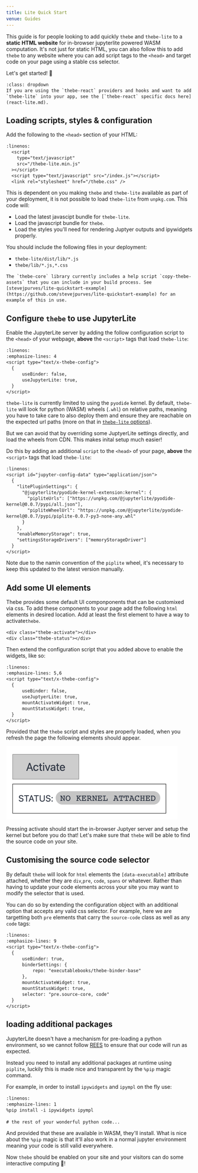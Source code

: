 ```yaml
---
title: Lite Quick Start
venue: Guides
---
```


This guide is for people looking to add quickly `thebe` and `thebe-lite` to a **static HTML website** for in-browser jupyterlite powered WASM computation. It's not just for static HTML, you can also follow this to add `thebe` to any website where you can add script tags to the `<head>` and target code on your page using a stable css selector.

Let's get started! 🚀

```{tip} Using thebe-lite in React
:class: dropdown
If you are using the `thebe-react` providers and hooks and want to add `thebe-lite` into your app, see the [`thebe-react` specific docs here](react-lite.md).
```

## Loading scripts, styles & configuration

Add the following to the `<head>` section of your HTML:

```{code-block} xml
:linenos:
  <script
    type="text/javascript"
    src="/thebe-lite.min.js"
  ></script>
  <script type="text/javascript" src="/index.js"></script>
  <link rel="stylesheet" href="/thebe.css" />
```

This is dependent on you making `thebe` and `thebe-lite` available as part of your deployment, it is not possible to load `thebe-lite` from `unpkg.com`. This code will:

- Load the latest javascipt bundle for `thebe-lite`.
- Load the javascript bundle for `thebe`.
- Load the styles you'll need for rendering Juptyer outputs and ipywidgets properly.

You should include the following files in your deployment:

- `thebe-lite/dist/lib/*.js`
- `thebe/lib/*.js,*.css`

```{tip}
The `thebe-core` library currently includes a help script `copy-thebe-assets` that you can include in your build process. See [stevejpurves/lite-quickstart-example](https://github.com/stevejpurves/lite-quickstart-example) for an example of this in use.
```

## Configure `thebe` to use JupyterLite

Enable the JupyterLite server by adding the follow configuration script to the `<head>` of your webpage, **above** the `<script>` tags that load `thebe-lite`:

```{code-block} xml
:linenos:
:emphasize-lines: 4
<script type="text/x-thebe-config">
  {
      useBinder: false,
      useJupyterLite: true,
  }
</script>
```

`thebe-lite` is currently limited to using the `pyodide` kernel. By default, `thebe-lite` will look for python (WASM) wheels (`.whl`) on relative paths, meaning you have to take care to also deploy them and ensure they are reachable on the expected url paths (more on that in [`thebe-lite` options](./lite-options.md)).

But we can avoid that by overriding some JuptyerLite settings directly, and load the wheels from CDN. This makes inital setup much easier!

Do this by adding an additional `script` to the `<head>` of your page, **above** the `<script>` tags that load `thebe-lite`:

```{code-block} xml
:linenos:
<script id="jupyter-config-data" type="application/json">
  {
    "litePluginSettings": {
      "@jupyterlite/pyodide-kernel-extension:kernel": {
        "pipliteUrls": ["https://unpkg.com/@jupyterlite/pyodide-kernel@0.0.7/pypi/all.json"],
        "pipliteWheelUrl": "https://unpkg.com/@jupyterlite/pyodide-kernel@0.0.7/pypi/piplite-0.0.7-py3-none-any.whl"
      }
    },
    "enableMemoryStorage": true,
    "settingsStorageDrivers": ["memoryStorageDriver"]
  }
</script>
```

Note due to the namin convention of the `piplite` wheel, it's necessary to keep this updated to the latest version manually.

## Add some UI elements

Thebe provides some default UI componponents that can be customixed via css. To add these components to your page add the following `html` elements in desired location.
Add at least the first element to have a way to activate`thebe`.

```{code-block} xml
<div class="thebe-activate"></div>
<div class="thebe-status"></div>
```

Then extend the configuration script that you added above to enable the widgets, like so:

```{code-block} xml
:linenos:
:emphasize-lines: 5,6
<script type="text/x-thebe-config">
  {
      useBinder: false,
      useJuptyerLite: true,
      mountActivateWidget: true,
      mountStatusWidget: true,
  }
</script>
```

Provided that the `thebe` script and styles are properly loaded, when you refresh the page the following elements should appear.

![](./images/thebe-ui-widgets.png)

Pressing activate should start the in-browser Juptyer server and setup the kernel but before you do that! Let's make sure that `thebe` will be able to find the source code on your site.

## Customising the source code selector

By default `thebe` will look for `html` elements the `[data-executable]` attribute attached, whether they are `div`,`pre`, `code`, `spans` or whatever. Rather than having to update your code elements across your site you may want to modify the selector that is used.

You can do so by extending the configuration object with an additional option that accepts any valid css selector. For example, here we are targetting both `pre` elements that carry the `source-code` class as well as any `code` tags:

```{code-block} xml
:linenos:
:emphasize-lines: 9
<script type="text/x-thebe-config">
  {
      useBinder: true,
      binderSettings: {
          repo: "executablebooks/thebe-binder-base"
      },
      mountActivateWidget: true,
      mountStatusWidget: true,
      selector: "pre.source-core, code"
  }
</script>
```

## loading additional packages

JupyterLite doesn't have a mechanism for pre-loading a python environment, so we cannot follow [REES](https://repo2docker.readthedocs.io/en/latest/specification.html) to ensure that our code will run as expected.

Instead you need to install any additional packages at runtime using `piplite`, luckily this is made nice and transparent by the `%pip` magic command.

For example, in order to install `ipywidgets` and `ipympl` on the fly use:

```{code-block} python
:linenos:
:emphasize-lines: 1
%pip install -i ipywidgets ipympl

# the rest of your wonderful python code...
```

And provided that these are available in WASM, they'll install. What is nice about the `%pip` magic is that it'll also work in a normal jupyter environment meaning your code is still valid everywhere.

Now `thebe` should be enabled on your site and your visitors can do some interactive computing 🎉!
